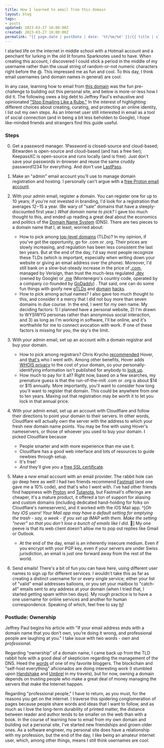 ```yaml
---
title: How I learned to email from this domain 
layout: blog
tags:
- posts
updated: 2023-03-27 10:00:00Z
created: 2023-03-27 10:00:00Z
permalink: "{{ page.date | postDate | date: '%Y/%m/%d' }}/{{ title | slugify }}/"
---
```


I started life on the internet in middle school with a Hotmail account and a penchant for lurking in the old lit forums Sparknotes used to have. When creating this account, I discovered I could stick a period in the middle of my username rather than the usual string of random-or-not numeric characters right before the @. This impressed me as fun and cool. To this day, I think email usernames (and domain names in general) are cool. 

In any case, learning how to email from [this domain](https://joekrall.com) was the fun pre-challenge to building out this personal site, and below is more-or-less how I did it. The following owes a big debt to Jeffrey Paul's exhaustive and opinionated ["Stop Emailing Like a Rube."](https://sneak.berlin/20201029/stop-emailing-like-a-rube/) In the interest of highlighting different choices about creating, curating, and protecting an online identity, I list out my own steps. As an Internet user still interested in email as a tool of social connection (and in being a bit less beholden to Google), I hope like-minded friends and strangers find this guide useful.

### Steps
0. Get a password manager. 1Password is closed-source and cloud-based; Bitwarden is open-source and cloud-based (and has a free tier); KeepassXC is open-source and runs locally (and is free). Just don't save your passwords in-browser and reuse the same cruddy password1234 for everything. And don't use [LastPass](https://palant.info/2022/12/26/whats-in-a-pr-statement-lastpass-breach-explained/).

1. Make an "admin" email account you'll use to manage domain registration and hosting. I personally can't argue with a [free Proton email account](https://proton.me/mail/pricing).

2. With your admin email, register a domain. You can register one for up to 10 years; if you're not invested in branding, I'd look for a registration that averages $12-$15 a year. (Be wary of "sale" domains that have a steeply-discounted first year.) *What domain name to pick?* I gave too much thought to this, and ended up reading a great deal about the economics and politics of the [Domain Name System](https://www.cloudflare.com/learning/dns/what-is-dns/) (DNS). There are two pieces to a domain name that I, at least, worried about:
	- How to pick among [top-level domains](https://en.wikipedia.org/wiki/Top-level_domain) (TLDs)? In my opinion, if you've got the opportunity, go for .com or .org. Their prices are slowly increasing, and regulation has been less consistent the last ten years. But at the end of the day, I'd say most people recognize these TLDs (which is important, especially when writing down your website or giving an email address over the phone). Moreover, I'd still bank on a slow-but-steady increase in the price of [.com](https://en.wikipedia.org/wiki/.com), managed by Verisign, than trust the much-less regulated [.dev](https://en.wikipedia.org/wiki/.dev) (owned by Google) or [.me](https://en.wikipedia.org/wiki/.me) (Montenegro's country code, operated by a company co-founded by [GoDaddy](https://domain.me/about-me/#me-as-a-company)) . That said, one can do some fun things with goofy new [gTLDs](https://benjamin.pizza) and [domain](https://cr.yp.to/) [hacks](https://freedom.to). 
	- How to pick among actual names? I also gave too much thought to this, and consider it a mercy that I did not buy more than seven domains in due course. In the end, I went for my own name. My deciding factors: 1) I planned have a personal website, 2) I'm drawn to WYSIWYG personas rather than anonymous social interaction, and 3) as long as I'm working in software, I'll be online, and it's worthwhile for me to connect avocation with work. If one of these factors is missing for you, the sky's the limit. 

3. With your admin email, set up an account with a domain registrar and buy your domain. 
	- How to pick among registrars? Chris Krycho [recommended](https://v5.chriskrycho.com/journal/how-i-publish-this-site/#domain-registration) Hover, and [that's](hover.com) who I went with. Among other benefits, Hover adds [WHOIS privacy](https://help.hover.com/hc/en-us/articles/217282337-Domain-WHOIS-Privacy) to the cost of your domain, so your personally-identifying information isn't published for anybody to [look up](https://tucowsdomains.com/whois-search/).
	- How much to pay for it all? Right now, based on a few searches, my premature guess is that the run-of-the-mill .com or .org is about $14 or $15 annually. More importantly, you'll want to consider how long you'll want to register that domain. This could be anywhere from one to ten years. Maxing out that registration may be worth it to let you lock in that annual price.

4. With your admin email, set up an account with Cloudflare and follow their directions to point your domain to their servers. In other words, Cloudflare will actually own the server with the address to which your fresh new domain name points. You may be fine with using Hover's nameservers, or those of whoever you used to buy your domain. I picked Cloudflare because
	- People smarter and with more experience than me use it.
	- Cloudflare has a good web interface and lots of resources to guide newbies through setup.
	- It's free!
	- *And* they'll give you a [free SSL certificate](https://www.cloudflare.com/ssl/). 

4. Make a *new* email account with an email provider. The rabbit hole can go deep here as well! I had two friends recommend [Fastmail](https://www.fastmail.com/) (and one gave me a 10% code), and that's who I went with. I've had other friends find happiness with [Proton](https://proton.me/mail) and [Tutanota](https://tutanota.com/), but Fastmail's offerings are cheaper, it's a mature product, it offered a ton of support for aliasing and custom domains (including dedicated hand-holding for folks on Cloudflare's nameservers), and it worked with the iOS Mail app. ^[*Oh hey iOS users! Your Mail app may have a default setting for emptying the trash - say, a week - if you set up IMAP with them. Make the setting "never" so that you don't lose a bunch of emails like I did.* 🤦‍] My one peeve is that its web client doesn't allow me to pop out replies like Gmail or Outlook.
	- At the end of the day, email is an inherently insecure medium. Even if you encrypt with your PGP key, even if your servers are under Swiss jurisdiction, an email is just one forward away from the rest of the world.

5. Send emails! There's a bit of fun you can have here, using different user names to sign up for different services. I wouldn't take this as far as creating a distinct username for or every single service; either your list of "valid" email addresses balloons, or you set your mailbox to "catch-all" emails sent to any address at your domain (when I tried that, I started getting spam within two days). My rough practice is to have a one username for online services and another for human correspondence. Speaking of which, feel free to say [hi](mailto:hello@joekrall.com)!

### Postlude: Ownership
Jeffrey Paul begins his article with "If your email address ends with a domain name that you don’t own, you’re doing it wrong, and professional people are laughing at you." I take issue with two words - *own* and *professional*. 

Regarding "ownership" of a domain name, I came back up from the TLD rabbit hole with a good deal of skepticism regarding the management of the DNS. Heed the [words](https://blog.ayjay.org/on-not-owning-my-turf/) of one of my favorite bloggers. The blockchain and "self-host everything" aficionados are doing interesting work (I stumbled upon [Handshake](https://handshake.org/) and [Umbrel](https://umbrel.com/) in my travels), but for now, owning a domain depends on trusting people who make a great deal of money managing the servers that make the Internet happen. 

Regarding "professional people," I have to return, as you must, for the reasons you get on the internet. I traverse this spidering conglomeration of pages because people share words and ideas that I want to follow, and as much as I love the long-term durability of printed matter, the distance between reader and author tends to be smaller on the web than with a book. In the course of learning how to email from my own domain and building out a personal site, I've started new friendships and grown older ones. As a software engineer, my personal site does have a relationship with my profession, but the end of the day, I like being an amateur internet user, which, among other things, means I still think usernames are cool.

